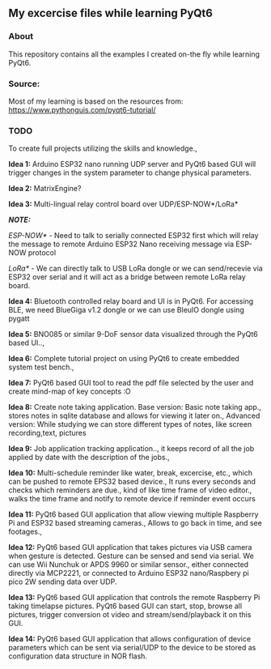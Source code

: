 ## My excercise files while learning PyQt6

### About
This repository contains all the examples I created on-the fly while learning PyQt6.

### Source:
Most of my learning is based on the resources from:
https://www.pythonguis.com/pyqt6-tutorial/

### TODO
To create full projects utilizing the skills and knowledge.,

**Idea 1:** 
Arduino ESP32 nano running UDP server and PyQt6 based GUI will trigger
changes in the system parameter to change physical parameters.

**Idea 2:**
MatrixEngine?

**Idea 3:**
Multi-lingual relay control board over UDP/ESP-NOW*/LoRa*

***NOTE:***

_ESP-NOW*_ - Need to talk to serially connected ESP32 first 
which will relay the message to remote Arduino ESP32 Nano
receiving message via ESP-NOW protocol

_LoRa*_   - We can directly talk to USB LoRa dongle or 
we can send/recevie via ESP32 over serial and it will
act as a bridge between remote LoRa relay board.

**Idea 4:**
Bluetooth controlled relay board and UI is in PyQt6.
For accessing BLE, we need BlueGiga v1.2 dongle or we can use BleuIO dongle using pygatt

**Idea 5:**
BNO085 or similar 9-DoF sensor data visualized through the PyQt6 based UI..,

**Idea 6:**
Complete tutorial project on using PyQt6 to create embedded system test bench., 

**Idea 7:**
PyQt6 based GUI tool to read the pdf file selected by the user and create mind-map of key concepts :O

**Idea 8:**
Create note taking application.
Base version: Basic note taking app., stores notes in sqlite database and allows for viewing it later on.,
Advanced version:
While studying we can store different types of notes, like screen recording,text, pictures

**Idea 9:**
Job application tracking application.., it keeps record of all the job applied by date with the description of the jobs.,

**Idea 10:**
Multi-schedule reminder like water, break, excercise, etc., which can be pushed to remote EPS32 based device., 
It runs every seconds and checks which reminders are due., kind of like time frame of video editor., 
walks the time frame and notify to remote device if reminder event occurs

**Idea 11:**
PyQt6 based GUI application that allow viewing multiple Raspberry Pi and ESP32 based streaming cameras., 
Allows to go back in time, and see footages., 

**Idea 12:**
PyQt6 based GUI application that takes pictures via USB camera when gesture is detected.
Gesture can be sensed and send via serial. We can use Wii Nunchuk or APDS 9960 or similar sensor., 
either connected directly via MCP2221, or connected to Arduino ESP32 nano/Raspbery pi pico 2W sending data over UDP.

**Idea 13:**
PyQt6 based GUI application that controls the remote Raspberry Pi taking timelapse pictures.
PyQt6 based GUI can start, stop, browse all pictures, trigger conversion ot video and stream/send/playback 
it on this GUI.

**Idea 14:**
PyQt6 based GUI application that allows configuration of device parameters which can be sent via serial/UDP to
the device to be stored as configuration data structure in NOR flash.

